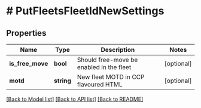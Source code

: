 # # PutFleetsFleetIdNewSettings

## Properties

Name | Type | Description | Notes
------------ | ------------- | ------------- | -------------
**is_free_move** | **bool** | Should free-move be enabled in the fleet | [optional]
**motd** | **string** | New fleet MOTD in CCP flavoured HTML | [optional]

[[Back to Model list]](../../README.md#models) [[Back to API list]](../../README.md#endpoints) [[Back to README]](../../README.md)
